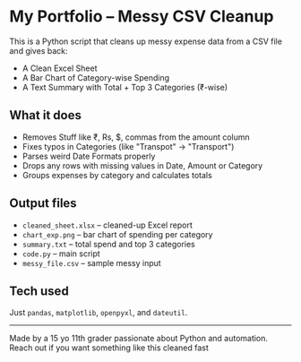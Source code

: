 # My Portfolio – Messy CSV Cleanup

This is a Python script that cleans up messy expense data from a CSV file and gives back:

- A Clean Excel Sheet
- A Bar Chart of Category-wise Spending
- A Text Summary with Total + Top 3 Categories (₹-wise)

## What it does

- Removes Stuff like ₹, Rs, $, commas from the amount column
- Fixes typos in Categories (like "Transpot" → "Transport")
- Parses weird Date Formats properly
- Drops any rows with missing values in Date, Amount or Category
- Groups expenses by category and calculates totals

## Output files

- `cleaned_sheet.xlsx` – cleaned-up Excel report
- `chart_exp.png` – bar chart of spending per category
- `summary.txt` – total spend and top 3 categories
- `code.py` – main script
- `messy_file.csv` – sample messy input

## Tech used

Just `pandas`, `matplotlib`, `openpyxl`, and `dateutil`.

---
Made by a 15 yo 11th grader passionate about Python and automation.  
Reach out if you want something like this cleaned fast
